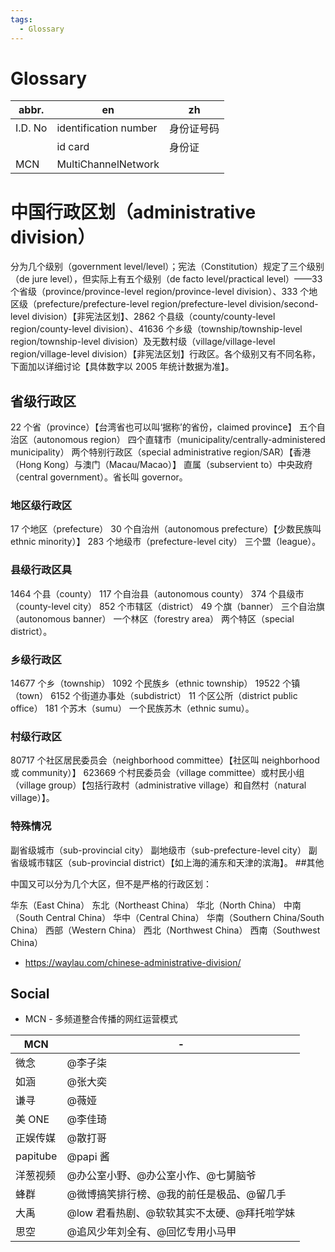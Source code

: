 ```yaml
---
tags:
  - Glossary
---
```


# Glossary

| abbr.   | en                    | zh         |
| ------- | --------------------- | ---------- |
| I.D. No | identification number | 身份证号码 |
|         | id card               | 身份证     |
| MCN     | MultiChannelNetwork   |

# 中国行政区划（administrative division）

分为几个级别（government level/level）；宪法（Constitution）规定了三个级别（de jure level），但实际上有五个级别（de facto level/practical level）——33 个省级（province/province-level region/province-level division）、333 个地区级（prefecture/prefecture-level region/prefecture-level division/second-level division）【非宪法区划】、2862 个县级（county/county-level region/county-level division）、41636 个乡级（township/township-level region/township-level division）及无数村级（village/village-level region/village-level division）【非宪法区划】行政区。各个级别又有不同名称，下面加以详细讨论【具体数字以 2005 年统计数据为准】。

## 省级行政区

22 个省（province）【台湾省也可以叫‘据称’的省份，claimed province】
五个自治区（autonomous region）
四个直辖市（municipality/centrally-administered municipality）
两个特别行政区（special administrative region/SAR）【香港（Hong Kong）与澳门（Macau/Macao）】
直属（subservient to）中央政府（central government）。省长叫 governor。

### 地区级行政区

17 个地区（prefecture）
30 个自治州（autonomous prefecture）【少数民族叫 ethnic minority）】
283 个地级市（prefecture-level city）
三个盟（league）。

### 县级行政区具

1464 个县（county）
117 个自治县（autonomous county）
374 个县级市（county-level city）
852 个市辖区（district）
49 个旗（banner）
三个自治旗（autonomous banner）
一个林区（forestry area）
两个特区（special district）。

### 乡级行政区

14677 个乡（township）
1092 个民族乡（ethnic township）
19522 个镇（town）
6152 个街道办事处（subdistrict）
11 个区公所（district public office）
181 个苏木（sumu）
一个民族苏木（ethnic sumu）。

### 村级行政区

80717 个社区居民委员会（neighborhood committee）【社区叫 neighborhood 或 community）】
623669 个村民委员会（village committee）或村民小组（village group）【包括行政村（administrative village）和自然村（natural village）】。

### 特殊情况

副省级城市（sub-provincial city）
副地级市（sub-prefecture-level city）
副省级城市辖区（sub-provincial district）【如上海的浦东和天津的滨海】。 ##其他

中国又可以分为几个大区，但不是严格的行政区划：

华东（East China）
东北（Northeast China）
华北（North China）
中南（South Central China）
华中（Central China）
华南（Southern China/South China）
西部（Western China）
西北（Northwest China）
西南（Southwest China）

- https://waylau.com/chinese-administrative-division/

## Social

- MCN - 多频道整合传播的网红运营模式

| MCN      | -                                           |
| -------- | ------------------------------------------- |
| 微念     | @李子柒                                     |
| 如涵     | @张大奕                                     |
| 谦寻     | @薇娅                                       |
| 美 ONE   | @李佳琦                                     |
| 正娱传媒 | @散打哥                                     |
| papitube | @papi 酱                                    |
| 洋葱视频 | @办公室小野、@办公室小作、@七舅脑爷         |
| 蜂群     | @微博搞笑排行榜、@我的前任是极品、@留几手   |
| 大禹     | @low 君看热剧、@软软其实不太硬、@拜托啦学妹 |
| 思空     | @追风少年刘全有、@回忆专用小马甲            |

